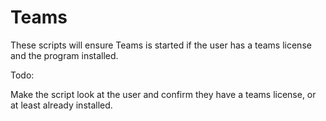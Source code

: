 # Teams
These scripts will ensure Teams is started if the user has a teams license and the program installed. 

Todo:

Make the script look at the user and confirm they have a teams license, or at least already installed. 
